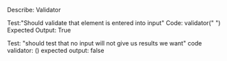 Describe: Validator

Test:"Should validate that element is entered into input"
Code: validator(" ")
Expected Output: True

Test: "should test that no input will not give us results we want"
code validator: ()
expected output: false
